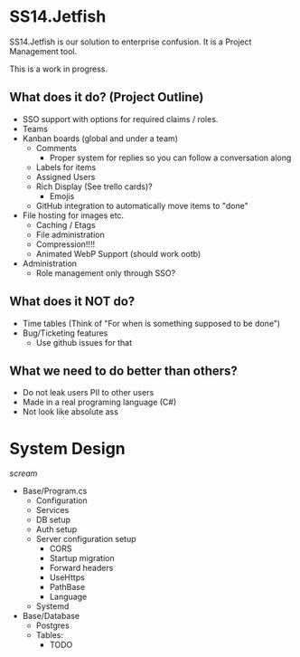 ﻿# SS14.Jetfish

SS14.Jetfish is our solution to enterprise confusion. It is a Project Management tool.

This is a work in progress.

## What does it do? (Project Outline)

- SSO support with options for required claims / roles.
- Teams
- Kanban boards (global and under a team)
  - Comments
    - Proper system for replies so you can follow a conversation along
  - Labels for items
  - Assigned Users
  - Rich Display (See trello cards)?
    - Emojis
  - GitHub integration to automatically move items to "done"
- File hosting for images etc.
  - Caching / Etags
  - File administration
  - Compression!!!!
  - Animated WebP Support (should work ootb)
- Administration
  - Role management only through SSO?


## What does it NOT do?

- Time tables (Think of "For when is something supposed to be done")
- Bug/Ticketing features
  - Use github issues for that

## What we need to do better than others?

- Do not leak users PII to other users
- Made in a real programing language (C#)
- Not look like absolute ass

# System Design

*scream*

- Base/Program.cs
  - Configuration
  - Services
  - DB setup
  - Auth setup
  - Server configuration setup
    - CORS
    - Startup migration
    - Forward headers
    - UseHttps
    - PathBase
    - Language
  - Systemd
- Base/Database
    - Postgres
    - Tables:
      - TODO
